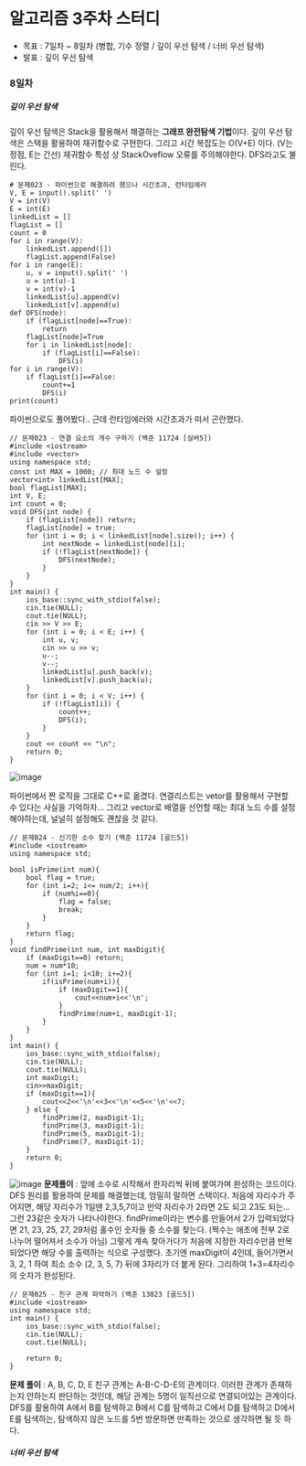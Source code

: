 # 알고리즘 3주차 스터디
- 목표 : 7일차 ~ 8일차 (병합, 기수 정렬 / 깊이 우선 탐색 / 너비 우선 탐색)
- 발표 : 깊이 우선 탐색
### 8일차
##### 깊이 우선 탐색
깊이 우선 탐색은 Stack을 활용해서 해결하는 **그래프 완전탐색 기법**이다. 깊이 우선 탐색은 스택을 활용하여 재귀함수로 구현한다. 그리고 시간 복잡도는 O(V+E) 이다. (V는 정점, E는 간선) 재귀함수 특성 상 StackOveflow 오류를 주의해야한다. DFS라고도 불린다. 
```
# 문제023 - 파이썬으로 해결하려 했으나 시간초과, 런타임에러
V, E = input().split(' ')
V = int(V)
E = int(E)
linkedList = []
flagList = []
count = 0
for i in range(V):
    linkedList.append([])
    flagList.append(False)
for i in range(E):
    u, v = input().split(' ')
    u = int(u)-1
    v = int(v)-1
    linkedList[u].append(v)
    linkedList[v].append(u)
def DFS(node):
    if (flagList[node]==True):
        return
    flagList[node]=True
    for i in linkedList[node]:
        if (flagList[i]==False):
            DFS(i)
for i in range(V):
    if flagList[i]==False:
        count+=1
        DFS(i)
print(count)
```
파이썬으로도 풀어봤다.. 근데 런타임에러와 시간초과가 떠서 곤란했다.
```
// 문제023 - 연결 요소의 개수 구하기 (백준 11724 [실버5])
#include <iostream>
#include <vector>
using namespace std;
const int MAX = 1000; // 최대 노드 수 설정
vector<int> linkedList[MAX];
bool flagList[MAX];
int V, E;
int count = 0;
void DFS(int node) {
    if (flagList[node]) return;
    flagList[node] = true;
    for (int i = 0; i < linkedList[node].size(); i++) {
        int nextNode = linkedList[node][i];
        if (!flagList[nextNode]) {
            DFS(nextNode);
        }
    }
}
int main() {
    ios_base::sync_with_stdio(false);
    cin.tie(NULL);
    cout.tie(NULL);
    cin >> V >> E;
    for (int i = 0; i < E; i++) {
        int u, v;
        cin >> u >> v;
        u--;
        v--;
        linkedList[u].push_back(v);
        linkedList[v].push_back(u);
    }
    for (int i = 0; i < V; i++) {
        if (!flagList[i]) {
            count++;
            DFS(i);
        }
    }
    cout << count << "\n";
    return 0;
}
```
![image](https://github.com/ChaeDoll/TIL/assets/108540812/8e5b3692-3cff-40ca-b350-716d429ace4b)

파이썬에서 짠 로직을 그대로 C++로 옮겼다. 연결리스트는 vetor를 활용해서 구현할 수 있다는 사실을 기억하자... 그리고 vector로 배열을 선언할 때는 최대 노드 수를 설정해야하는데, 널널히 설정해도 괜찮을 것 같다.

```
// 문제024 - 신기한 소수 찾기 (백준 11724 [골드5])
#include <iostream>
using namespace std;

bool isPrime(int num){
    bool flag = true;
	for (int i=2; i<= num/2; i++){
		if (num%i==0){
		    flag = false;
		    break;
		}
	}
	return flag;
}
void findPrime(int num, int maxDigit){
	if (maxDigit==0) return;
	num = num*10;
	for (int i=1; i<10; i+=2){
		if(isPrime(num+i)){
		    if (maxDigit==1){
			    cout<<num+i<<'\n';
		    }
			findPrime(num+i, maxDigit-1);
		}
	}
}
int main() {
    ios_base::sync_with_stdio(false);
    cin.tie(NULL);
    cout.tie(NULL);
	int maxDigit;
	cin>>maxDigit;
	if (maxDigit==1){
	    cout<<2<<'\n'<<3<<'\n'<<5<<'\n'<<7;
	} else {
		findPrime(2, maxDigit-1);
		findPrime(3, maxDigit-1);
		findPrime(5, maxDigit-1);
		findPrime(7, maxDigit-1);	
	}
    return 0;
}
```
![image](https://github.com/ChaeDoll/TIL/assets/108540812/0011b72b-ba0b-4dd3-8d57-baaa2f8c97e1)
**문제풀이** : 앞에 소수로 시작해서 한자리씩 뒤에 붙여가며 완성하는 코드이다.  DFS 원리를 활용하여 문제를 해결했는데, 엄밀히 말하면 스택이다. 처음에 자리수가 주어지면, 해당 자리수가 1일땐 2,3,5,7이고 만약 자리수가 2라면 2도 되고 23도 되는... 그런 23같은 숫자가 나타나야한다.
findPrime이라는 변수를 만들어서 2가 입력되었다면 21, 23, 25, 27, 29처럼 홀수인 숫자들 중 소수를 찾는다. (짝수는 애초에 전부 2로 나누어 떨어져서 소수가 아님) 그렇게 계속 찾아가다가 처음에 지정한 자리수만큼 반복되었다면 해당 수를 출력하는 식으로 구성했다. 초기엔 maxDigit이 4인데, 들어가면서 3, 2, 1 하여 최소 소수 (2, 3, 5, 7) 뒤에 3자리가 더 붙게 된다. 그리하여 1+3=4자리수의 숫자가 완성된다.

```
// 문제025 - 친구 관계 파악하기 (백준 13023 [골드5])
#include <iostream>
using namespace std;
int main() {
    ios_base::sync_with_stdio(false);
    cin.tie(NULL);
    cout.tie(NULL);
    
    return 0;
}
```
**문제 풀이** : A, B, C, D, E 친구 관계는 A-B-C-D-E의 관계이다. 이러한 관계가 존재하는지 안하는지 판단하는 것인데, 해당 관계는 5명이 일직선으로 연결되어있는 관계이다. DFS를 활용하여 A에서 B를 탐색하고 B에서 C를 탐색하고 C에서 D를 탐색하고 D에서 E를 탐색하는, 탐색하지 않은 노드를 5번 방문하면 만족하는 것으로 생각하면 될 듯 하다. 
##### 너비 우선 탐색
